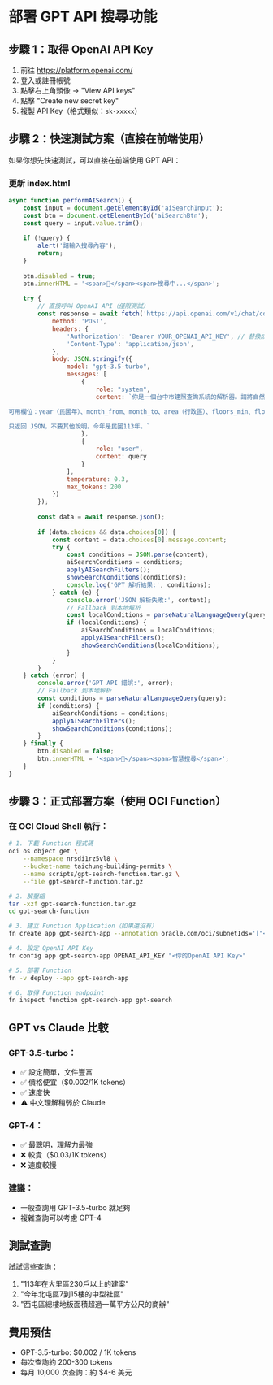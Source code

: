# 部署 GPT API 搜尋功能

## 步驟 1：取得 OpenAI API Key

1. 前往 https://platform.openai.com/
2. 登入或註冊帳號
3. 點擊右上角頭像 → "View API keys"
4. 點擊 "Create new secret key"
5. 複製 API Key（格式類似：`sk-xxxxx`）

## 步驟 2：快速測試方案（直接在前端使用）

如果你想先快速測試，可以直接在前端使用 GPT API：

### 更新 index.html

```javascript
async function performAISearch() {
    const input = document.getElementById('aiSearchInput');
    const btn = document.getElementById('aiSearchBtn');
    const query = input.value.trim();
    
    if (!query) {
        alert('請輸入搜尋內容');
        return;
    }
    
    btn.disabled = true;
    btn.innerHTML = '<span>🔄</span><span>搜尋中...</span>';
    
    try {
        // 直接呼叫 OpenAI API（僅限測試）
        const response = await fetch('https://api.openai.com/v1/chat/completions', {
            method: 'POST',
            headers: {
                'Authorization': 'Bearer YOUR_OPENAI_API_KEY', // 替換成你的 API Key
                'Content-Type': 'application/json',
            },
            body: JSON.stringify({
                model: "gpt-3.5-turbo",
                messages: [
                    {
                        role: "system",
                        content: `你是一個台中市建照查詢系統的解析器。請將自然語言查詢解析成 JSON 格式。

可用欄位：year（民國年）、month_from、month_to、area（行政區）、floors_min、floors_max、unit_count_min、unit_count_max、building_count_min、building_count_max、total_area_min、total_area_max

只返回 JSON，不要其他說明。今年是民國113年。`
                    },
                    {
                        role: "user",
                        content: query
                    }
                ],
                temperature: 0.3,
                max_tokens: 200
            })
        });
        
        const data = await response.json();
        
        if (data.choices && data.choices[0]) {
            const content = data.choices[0].message.content;
            try {
                const conditions = JSON.parse(content);
                aiSearchConditions = conditions;
                applyAISearchFilters();
                showSearchConditions(conditions);
                console.log('GPT 解析結果:', conditions);
            } catch (e) {
                console.error('JSON 解析失敗:', content);
                // Fallback 到本地解析
                const localConditions = parseNaturalLanguageQuery(query);
                if (localConditions) {
                    aiSearchConditions = localConditions;
                    applyAISearchFilters();
                    showSearchConditions(localConditions);
                }
            }
        }
    } catch (error) {
        console.error('GPT API 錯誤:', error);
        // Fallback 到本地解析
        const conditions = parseNaturalLanguageQuery(query);
        if (conditions) {
            aiSearchConditions = conditions;
            applyAISearchFilters();
            showSearchConditions(conditions);
        }
    } finally {
        btn.disabled = false;
        btn.innerHTML = '<span>🤖</span><span>智慧搜尋</span>';
    }
}
```

## 步驟 3：正式部署方案（使用 OCI Function）

### 在 OCI Cloud Shell 執行：

```bash
# 1. 下載 Function 程式碼
oci os object get \
    --namespace nrsdi1rz5vl8 \
    --bucket-name taichung-building-permits \
    --name scripts/gpt-search-function.tar.gz \
    --file gpt-search-function.tar.gz

# 2. 解壓縮
tar -xzf gpt-search-function.tar.gz
cd gpt-search-function

# 3. 建立 Function Application（如果還沒有）
fn create app gpt-search-app --annotation oracle.com/oci/subnetIds='["<你的subnet-id>"]'

# 4. 設定 OpenAI API Key
fn config app gpt-search-app OPENAI_API_KEY "<你的OpenAI API Key>"

# 5. 部署 Function
fn -v deploy --app gpt-search-app

# 6. 取得 Function endpoint
fn inspect function gpt-search-app gpt-search
```

## GPT vs Claude 比較

### GPT-3.5-turbo：
- ✅ 設定簡單，文件豐富
- ✅ 價格便宜（$0.002/1K tokens）
- ✅ 速度快
- ⚠️ 中文理解稍弱於 Claude

### GPT-4：
- ✅ 最聰明，理解力最強
- ❌ 較貴（$0.03/1K tokens）
- ❌ 速度較慢

### 建議：
- 一般查詢用 GPT-3.5-turbo 就足夠
- 複雜查詢可以考慮 GPT-4

## 測試查詢

試試這些查詢：
1. "113年在大里區230戶以上的建案"
2. "今年北屯區7到15樓的中型社區"
3. "西屯區總樓地板面積超過一萬平方公尺的商辦"

## 費用預估

- GPT-3.5-turbo: $0.002 / 1K tokens
- 每次查詢約 200-300 tokens
- 每月 10,000 次查詢：約 $4-6 美元